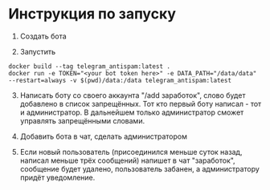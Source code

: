 # Инструкция по запуску

1. Создать бота

2. Запустить

```commandline
docker build --tag telegram_antispam:latest .
docker run -e TOKEN="<your bot token here>" -e DATA_PATH="/data/data" --restart=always -v $(pwd)/data:/data telegram_antispam:latest
```

3. Написать боту со своего аккаунта "/add заработок", слово будет добавлено в список запрещённых. Тот кто первый боту
   написал - тот и администратор. В дальнейшем только администратор сможет управлять запрещёнными словами. 

4. Добавить бота в чат, сделать администратором

5. Если новый пользователь (присоединился меньше суток назад, написал меньше трёх сообщений) напишет в чат "заработок",
   сообщение будет удалено, пользователь забанен, а администратору придёт уведомление.
